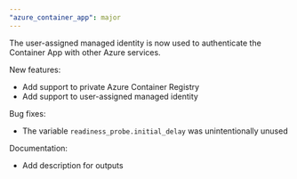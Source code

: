 ```yaml
---
"azure_container_app": major
---
```


The user-assigned managed identity is now used to authenticate the Container App with other Azure services.

New features:

- Add support to private Azure Container Registry
- Add support to user-assigned managed identity

Bug fixes:

- The variable `readiness_probe.initial_delay` was unintentionally unused

Documentation:

- Add description for outputs
